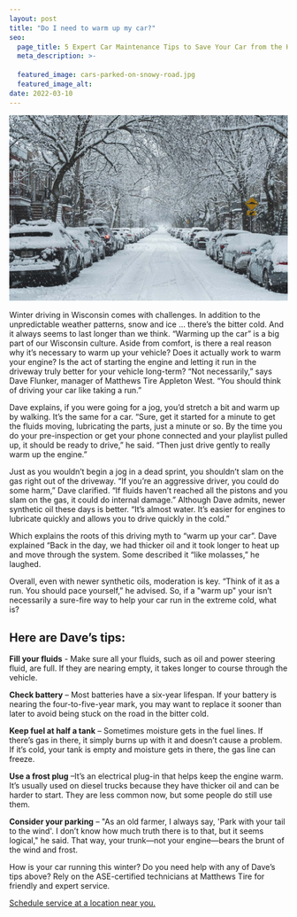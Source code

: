 ```yaml
---
layout: post
title: "Do I need to warm up my car?"
seo:
  page_title: 5 Expert Car Maintenance Tips to Save Your Car from the Heat
  meta_description: >-

  featured_image: cars-parked-on-snowy-road.jpg
  featured_image_alt:
date: 2022-03-10
---
```


![Cars parked on a snowy road](cars-parked-on-snowy-road.jpg)

Winter driving in Wisconsin comes with challenges. In addition to the unpredictable weather patterns, snow and ice … there’s the bitter cold. And it always seems to last longer than we think. “Warming up the car” is a big part of our Wisconsin culture. Aside from comfort, is there a real reason why it’s necessary to warm up your vehicle? Does it actually work to warm your engine? Is the act of starting the engine and letting it run in the driveway truly better for your vehicle long-term? “Not necessarily,” says Dave Flunker, manager of Matthews Tire Appleton West. “You should think of driving your car like taking a run.”

Dave explains, if you were going for a jog, you’d stretch a bit and warm up by walking. It’s the same for a car. “Sure, get it started for a minute to get the fluids moving, lubricating the parts, just a minute or so. By the time you do your pre-inspection or get your phone connected and your playlist pulled up, it should be ready to drive,” he said. “Then just drive gently to really warm up the engine.”

Just as you wouldn’t begin a jog in a dead sprint, you shouldn’t slam on the gas right out of the driveway. “If you’re an aggressive driver, you could do some harm,” Dave clarified. “If fluids haven’t reached all the pistons and you slam on the gas, it could do internal damage.” Although Dave admits, newer synthetic oil these days is better. “It’s almost water. It’s easier for engines to lubricate quickly and allows you to drive quickly in the cold.”

Which explains the roots of this driving myth to “warm up your car”. Dave explained “Back in the day, we had thicker oil and it took longer to heat up and move through the system. Some described it “like molasses,” he laughed.

Overall, even with newer synthetic oils, moderation is key. “Think of it as a run. You should pace yourself,” he advised. So, if a "warm up" your isn’t necessarily a sure-fire way to help your car run in the extreme cold, what is?

## Here are Dave’s tips:

**Fill your fluids** - Make sure all your fluids, such as oil and power steering fluid, are full. If they are nearing empty, it takes longer to course through the vehicle.

**Check battery** – Most batteries have a six-year lifespan. If your battery is nearing the four-to-five-year mark, you may want to replace it sooner than later to avoid being stuck on the road in the bitter cold.

**Keep fuel at half a tank** – Sometimes moisture gets in the fuel lines. If there’s gas in there, it simply burns up with it and doesn’t cause a problem. If it’s cold, your tank is empty and moisture gets in there, the gas line can freeze.

**Use a frost plug** –It’s an electrical plug-in that helps keep the engine warm. It’s usually used on diesel trucks because they have thicker oil and can be harder to start. They are less common now, but some people do still use them.

**Consider your parking** – "As an old farmer, I always say, 'Park with your tail to the wind'. I don’t know how much truth there is to that, but it seems logical," he said. That way, your trunk—not your engine—bears the brunt of the wind and frost.

How is your car running this winter? Do you need help with any of Dave’s tips above? Rely on the ASE-certified technicians at Matthews Tire for friendly and expert service.

<a href="/locations/">Schedule service at a location near you.</a>
